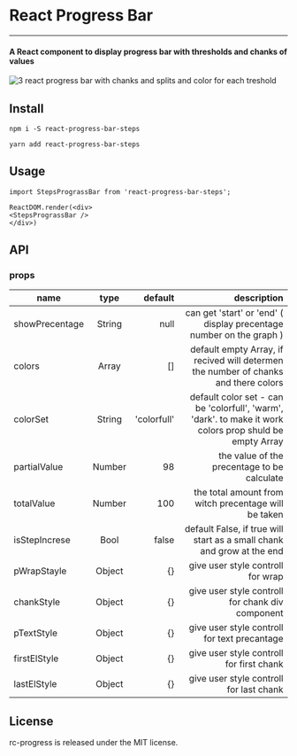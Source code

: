# React Progress Bar
***
#### A React component to display progress bar with thresholds and chanks of values
![3 react progress bar with chanks and splits and color for each treshold](./rpp.g)
## Install
```
npm i -S react-progress-bar-steps
```
```
yarn add react-progress-bar-steps
```
## Usage
```
import StepsPrograssBar from 'react-progress-bar-steps';

ReactDOM.render(<div>
<StepsPrograssBar />
</div>)
```
## API

### props
			
| name        | type           | default  | description |
| ------------- |:-------------:| -----:| --------------:|
| showPrecentage | String | null | can get 'start' or 'end' ( display precentage number on the graph ) |
| colors | Array | [] | default empty Array, if recived will determen the number of chanks and there colors |
| colorSet | String | 'colorfull' | default color set - can be 'colorfull', 'warm', 'dark'. to make it work colors prop shuld be empty Array|
|partialValue | Number | 98 | the value of the precentage to be calculate |
|totalValue | Number | 100 | the total amount from witch precentage will be taken |
| isStepIncrese | Bool | false | default False, if true will start as a small chank and grow at the end |
| pWrapStayle | Object | {} | give user style controll for wrap |
| chankStyle | Object | {} | give user style controll for chank div component |
| pTextStyle | Object | {} | give user style controll for text precantage |
| firstElStyle | Object | {} | give user style controll for first chank |
| lastElStyle | Object | {} | give user style controll for last chank |

## License
rc-progress is released under the MIT license.
